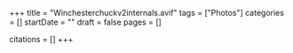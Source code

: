 +++
title = "Winchesterchuckv2internals.avif"
tags = ["Photos"]
categories = []
startDate = ""
draft = false
pages = []

citations = []
+++
